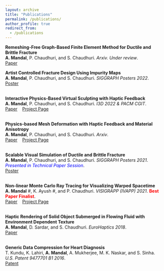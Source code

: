 ```yaml
---
layout: archive
title: "Publications"
permalink: /publications/
author_profile: true
redirect_from:
  - /publications
---
```


**Remeshing-Free Graph-Based Finite Element Method for Ductile and Brittle Fracture**\
**A. Mandal**, P. Chaudhuri, and S. Chaudhuri. *Arxiv. Under review*.\
[Paper](https://arxiv.org/abs/2103.14870) <br>

**Artist Controlled Fracture Design Using Impurity Maps**\
**A. Mandal**, P. Chaudhuri, and S. Chaudhuri. *SIGGRAPH Posters 2022*.\
[Poster](https://doi.org/10.1145/3532719.3543202) <br><br>  

**Interactive Physics-Based Virtual Sculpting with Haptic Feedback**\
**A. Mandal**, P. Chaudhuri, and S. Chaudhuri. *I3D 2022 & PACM CGIT*.\
[Paper](https://doi.org/10.1145/3522611) $~~$ [Project Page](https://avirupmandal.github.io/sculpt-i3d/) <br><br>

**Physics-based Mesh Deformation with Haptic Feedback and Material Anisotropy**\
**A. Mandal**, P. Chaudhuri, and S. Chaudhuri. *Arxiv*.\
[Paper](https://arxiv.org/abs/2112.04362) $~~$ [Project Page](https://avirupmandal.github.io/sculpt-arxiv/) <br><br>

**Scalable Visual Simulation of Ductile and Brittle Fracture**\
**A. Mandal**, P. Chaudhuri, and S. Chaudhuri. *SIGGRAPH Posters 2021*. <span style="color:blue">*Presented in Technical Paper Session*</span>.\
[Poster](https://doi.org/10.1145/3450618.3469152) <br><br> 

**Non-linear Monte Carlo Ray Tracing for Visualizing Warped Spacetime**\
**A. Mandal** \#, K. Ayush \#, and P. Chaudhuri. *VISIGRAPP (IVAPP) 2021*. <span style="color:red">**Best Paper Finalist**</span>.\
[Paper](https://doi.org/10.5220/0010217600760087) $~~$ [Project Page](https://avirupmandal.github.io/blackhole-ivapp/) <br><br>

**Haptic Rendering of Solid Object Submerged in Flowing Fluid with Environment Dependent Texture**\
**A. Mandal**, D. Sardar, and S. Chaudhuri. *EuroHaptics 2018*.\
[Paper](https://doi.org/10.1007/978-3-319-93399-3_34) <br><br>

**Generic Data Compression for Heart Diagnosis**\
T. Kundu, K. Lahiri, **A. Mandal**, A. Mukherjee, M. K. Naskar, and S. Sinha. *U.S. Patent 9477701 B1 2016*.\
[Patent](https://patentimages.storage.googleapis.com/68/7f/98/07e942c9ae44ee/US9477701.pdf)